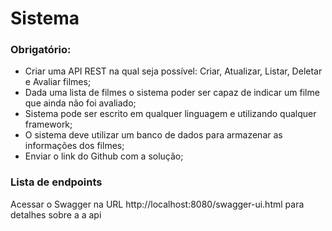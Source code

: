 # Sistema

### Obrigatório:
- Criar uma API REST na qual seja possível: Criar, Atualizar, Listar, Deletar e Avaliar filmes;
- Dada uma lista de filmes o sistema poder ser capaz de indicar um filme que ainda não foi
avaliado;
- Sistema pode ser escrito em qualquer linguagem e utilizando qualquer framework;
- O sistema deve utilizar um banco de dados para armazenar as informações dos filmes;
- Enviar o link do Github com a solução;

### Lista de endpoints
Acessar o Swagger na URL http://localhost:8080/swagger-ui.html para detalhes sobre a a api
